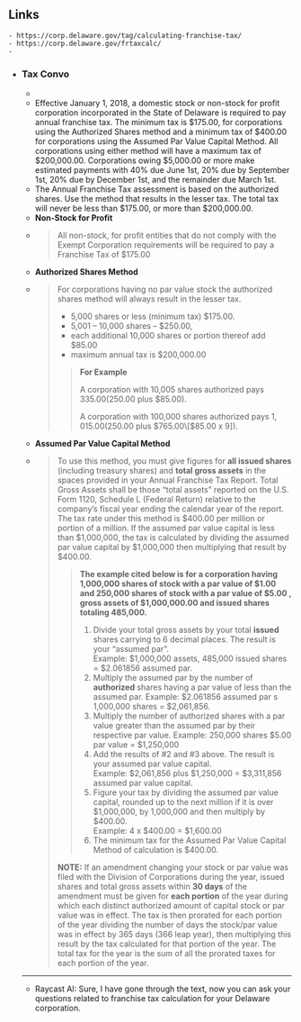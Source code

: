 ## Links
	- https://corp.delaware.gov/tag/calculating-franchise-tax/
	- https://corp.delaware.gov/frtaxcalc/
	-
- ### Tax Convo
	-
	- Effective January 1, 2018, a domestic stock or non-stock for profit corporation incorporated in the State of Delaware is required to pay annual franchise tax. The minimum tax is $175.00, for corporations using the Authorized Shares method and a minimum tax of $400.00 for corporations using the Assumed Par Value Capital Method. All corporations using either method will have a maximum tax of $200,000.00. Corporations owing $5,000.00 or more make estimated payments with 40% due June 1st, 20% due by September 1st, 20% due by December 1st, and the remainder due March 1st.
	- The Annual Franchise Tax assessment is based on the authorized shares. Use the method that results in the lesser tax. The total tax will never be less than $175.00, or more than $200,000.00.
	- **Non-Stock for Profit**
	- > All non-stock, for profit entities that do not comply with the Exempt Corporation requirements will be required to pay a Franchise Tax of $175.00
	- **Authorized Shares Method**
	- > For corporations having no par value stock the authorized shares method will always result in the lesser tax.
	  > 
	  > *   5,000 shares or less (minimum tax) $175.00.
	  > *   5,001 – 10,000 shares – $250.00,
	  > *   each additional 10,000 shares or portion thereof add $85.00
	  > *   maximum annual tax is $200,000.00
	  > 
	  > > **For Example**
	  > > 
	  > > A corporation with 10,005 shares authorized pays $335.00($250.00 plus $85.00).
	  > > 
	  > > A corporation with 100,000 shares authorized pays $1,015.00($250.00 plus $765.00\[$85.00 x 9\]).
	- **Assumed Par Value Capital Method**
	- > To use this method, you must give figures for **all issued shares** (including treasury shares) and **total gross assets** in the spaces provided in your Annual Franchise Tax Report. Total Gross Assets shall be those “total assets” reported on the U.S. Form 1120, Schedule L (Federal Return) relative to the company’s fiscal year ending the calendar year of the report. The tax rate under this method is $400.00 per million or portion of a million. If the assumed par value capital is less than $1,000,000, the tax is calculated by dividing the assumed par value capital by $1,000,000 then multiplying that result by $400.00.
	  > 
	  > > **The example cited below is for a corporation having 1,000,000 shares of stock with a par value of $1.00 and 250,000 shares of stock with a par value of $5.00 , gross assets of $1,000,000.00 and issued shares totaling 485,000.**
	  > > 
	  > > 1.  Divide your total gross assets by your total **issued** shares carrying to 6 decimal places. The result is your “assumed par”.  
	  > >     Example: $1,000,000 assets, 485,000 issued shares = $2.061856 assumed par.
	  > > 2.  Multiply the assumed par by the number of **authorized** shares having a par value of less than the assumed par. Example: $2.061856 assumed par s 1,000,000 shares = $2,061,856.
	  > > 3.  Multiply the number of authorized shares with a par value greater than the assumed par by their respective par value. Example: 250,000 shares $5.00 par value = $1,250,000
	  > > 4.  Add the results of #2 and #3 above. The result is your assumed par value capital.  
	  > >     Example: $2,061,856 plus $1,250,000 = $3,311,856 assumed par value capital.
	  > > 5.  Figure your tax by dividing the assumed par value capital, rounded up to the next million if it is over $1,000,000, by 1,000,000 and then multiply by $400.00.  
	  > >     Example: 4 x $400.00 = $1,600.00
	  > > 6.  The minimum tax for the Assumed Par Value Capital Method of calculation is $400.00.
	  > 
	  > **NOTE:** If an amendment changing your stock or par value was filed with the Division of Corporations during the year, issued shares and total gross assets within **30 days** of the amendment must be given for **each portion** of the year during which each distinct authorized amount of capital stock or par value was in effect. The tax is then prorated for each portion of the year dividing the number of days the stock/par value was in effect by 365 days (366 leap year), then multiplying this result by the tax calculated for that portion of the year. The total tax for the year is the sum of all the prorated taxes for each portion of the year.
	- ---
	- Raycast AI: Sure, I have gone through the text, now you can ask your questions related to franchise tax calculation for your Delaware corporation.
